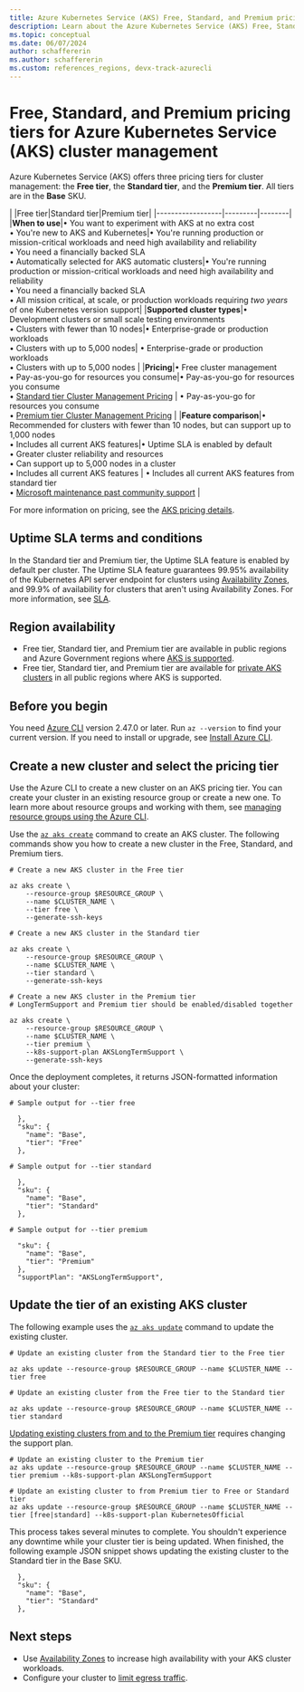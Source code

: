 ```yaml
---
title: Azure Kubernetes Service (AKS) Free, Standard, and Premium pricing tiers for cluster management
description: Learn about the Azure Kubernetes Service (AKS) Free, Standard, and Premium pricing plans and what features, deployment patterns, and recommendations to consider between each plan.
ms.topic: conceptual
ms.date: 06/07/2024
author: schaffererin
ms.author: schaffererin
ms.custom: references_regions, devx-track-azurecli
---
```


# Free, Standard, and Premium pricing tiers for Azure Kubernetes Service (AKS) cluster management

Azure Kubernetes Service (AKS) offers three pricing tiers for cluster management: the **Free tier**, the **Standard tier**, and the **Premium tier**. All tiers are in the **Base** SKU.

|                  |Free tier|Standard tier|Premium tier|
|------------------|---------|--------|
|**When to use**|• You want to experiment with AKS at no extra cost <br> • You're new to AKS and Kubernetes|• You're running production or mission-critical workloads and need high availability and reliability <br> • You need a financially backed SLA <br> • Automatically selected for AKS automatic clusters|• You're running production or mission-critical workloads and need high availability and reliability <br> • You need a financially backed SLA <br>• All mission critical, at scale, or production workloads requiring *two years* of one Kubernetes version support|
|**Supported cluster types**|• Development clusters or small scale testing environments <br> • Clusters with fewer than 10 nodes|• Enterprise-grade or production workloads <br> • Clusters with up to 5,000 nodes| • Enterprise-grade or production workloads <br> • Clusters with up to 5,000 nodes |
|**Pricing**|• Free cluster management <br> • Pay-as-you-go for resources you consume|• Pay-as-you-go for resources you consume <br> • [Standard tier Cluster Management Pricing](https://azure.microsoft.com/pricing/details/kubernetes-service/) | • Pay-as-you-go for resources you consume <br> • [Premium tier Cluster Management Pricing](https://azure.microsoft.com/pricing/details/kubernetes-service/) |
|**Feature comparison**|• Recommended for clusters with fewer than 10 nodes, but can support up to 1,000 nodes <br> • Includes all current AKS features|• Uptime SLA is enabled by default <br> • Greater cluster reliability and resources <br> • Can support up to 5,000 nodes in a cluster <br> • Includes all current AKS features | • Includes all current AKS features from standard tier <br> • [Microsoft maintenance past community support][long-term-support] |

For more information on pricing, see the [AKS pricing details](https://azure.microsoft.com/pricing/details/kubernetes-service/).

## Uptime SLA terms and conditions

In the Standard tier and Premium tier, the Uptime SLA feature is enabled by default per cluster. The Uptime SLA feature guarantees 99.95% availability of the Kubernetes API server endpoint for clusters using [Availability Zones][availability-zones], and 99.9% of availability for clusters that aren't using Availability Zones. For more information, see [SLA](https://azure.microsoft.com/support/legal/sla/kubernetes-service/v1_1/).

## Region availability

* Free tier, Standard tier, and Premium tier are available in public regions and Azure Government regions where [AKS is supported](https://azure.microsoft.com/global-infrastructure/services/?products=kubernetes-service).
* Free tier, Standard tier, and Premium tier are available for [private AKS clusters][private-clusters] in all public regions where AKS is supported.

## Before you begin

You need [Azure CLI](/cli/azure/install-azure-cli) version 2.47.0 or later. Run `az --version` to find your current version. If you need to install or upgrade, see [Install Azure CLI][install-azure-cli].

## Create a new cluster and select the pricing tier

Use the Azure CLI to create a new cluster on an AKS pricing tier. You can create your cluster in an existing resource group or create a new one. To learn more about resource groups and working with them, see [managing resource groups using the Azure CLI][manage-resource-group-cli].

Use the [`az aks create`][az-aks-create] command to create an AKS cluster. The following commands show you how to create a new cluster in the Free, Standard, and Premium tiers.

```azurecli-interactive
# Create a new AKS cluster in the Free tier

az aks create \
    --resource-group $RESOURCE_GROUP \
    --name $CLUSTER_NAME \
    --tier free \
    --generate-ssh-keys

# Create a new AKS cluster in the Standard tier

az aks create \
    --resource-group $RESOURCE_GROUP \
    --name $CLUSTER_NAME \
    --tier standard \
    --generate-ssh-keys

# Create a new AKS cluster in the Premium tier
# LongTermSupport and Premium tier should be enabled/disabled together

az aks create \
    --resource-group $RESOURCE_GROUP \
    --name $CLUSTER_NAME \
    --tier premium \
    --k8s-support-plan AKSLongTermSupport \
    --generate-ssh-keys
```

Once the deployment completes, it returns JSON-formatted information about your cluster:

```output
# Sample output for --tier free

  },
  "sku": {
    "name": "Base",
    "tier": "Free"
  },

# Sample output for --tier standard

  },
  "sku": {
    "name": "Base",
    "tier": "Standard"
  },

# Sample output for --tier premium

  "sku": {
    "name": "Base",
    "tier": "Premium"
  },
  "supportPlan": "AKSLongTermSupport",
```

## Update the tier of an existing AKS cluster

The following example uses the [`az aks update`](/cli/azure/aks#az_aks_update) command to update the existing cluster.

```azurecli-interactive
# Update an existing cluster from the Standard tier to the Free tier

az aks update --resource-group $RESOURCE_GROUP --name $CLUSTER_NAME --tier free

# Update an existing cluster from the Free tier to the Standard tier

az aks update --resource-group $RESOURCE_GROUP --name $CLUSTER_NAME --tier standard
```

[Updating existing clusters from and to the Premium tier][long-term-support-update] requires changing the support plan.

```azurecli-interactive
# Update an existing cluster to the Premium tier
az aks update --resource-group $RESOURCE_GROUP --name $CLUSTER_NAME --tier premium --k8s-support-plan AKSLongTermSupport

# Update an existing cluster to from Premium tier to Free or Standard tier
az aks update --resource-group $RESOURCE_GROUP --name $CLUSTER_NAME --tier [free|standard] --k8s-support-plan KubernetesOfficial
```

This process takes several minutes to complete. You shouldn't experience any downtime while your cluster tier is being updated. When finished, the following example JSON snippet shows updating the existing cluster to the Standard tier in the Base SKU.

```output
  },
  "sku": {
    "name": "Base",
    "tier": "Standard"
  },
```

## Next steps

* Use [Availability Zones][availability-zones] to increase high availability with your AKS cluster workloads.
* Configure your cluster to [limit egress traffic](limit-egress-traffic.md).

[manage-resource-group-cli]: /azure/azure-resource-manager/management/manage-resource-groups-cli
[availability-zones]: ./availability-zones.md
[az-aks-create]: /cli/azure/aks?#az_aks_create
[private-clusters]: private-clusters.md
[long-term-support]: long-term-support.md
[long-term-support-update]: long-term-support.md#enable-lts-on-an-existing-cluster
[install-azure-cli]: /cli/azure/install-azure-cli

